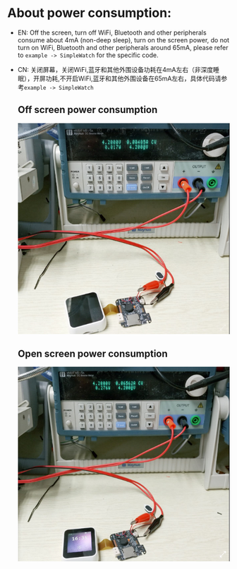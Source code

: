 
# About power consumption:
- EN:  Off the screen, turn off WiFi, Bluetooth and other peripherals consume about 4mA (non-deep sleep), turn on the screen power, do not turn on WiFi, Bluetooth and other peripherals around 65mA, please refer to `example -> SimpleWatch` for the specific code.

- CN:  关闭屏幕，关闭WiFi,蓝牙和其他外围设备功耗在4mA左右（非深度睡眠），开屏功耗,不开启WiFi,蓝牙和其他外围设备在65mA左右，具体代码请参考`example -> SimpleWatch`


  ## Off screen power consumption
  ![](../images/off.png)

  ## Open screen power consumption
  ![](../images/on.png)